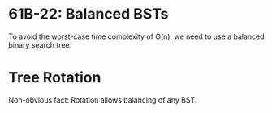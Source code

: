 # 61B-22: Balanced BSTs

To avoid the worst-case time complexity of O(n), we need to use a balanced binary search tree.

# Tree Rotation
Non-obvious fact: Rotation allows balancing of any BST.

